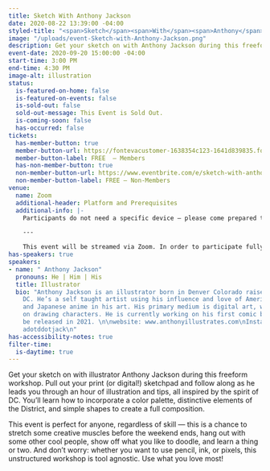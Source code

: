 ```yaml
---
title: Sketch With Anthony Jackson
date: 2020-08-22 13:39:00 -04:00
styled-title: "<span>Sketch</span><span>With</span><span>Anthony</span><span>Jackson</span>"
image: "/uploads/event-Sketch-with-Anthony-Jackson.png"
description: Get your sketch on with Anthony Jackson during this freeform workshop.
event-date: 2020-09-20 15:00:00 -04:00
start-time: 3:00 PM
end-time: 4:30 PM
image-alt: illustration
status:
  is-featured-on-home: false
  is-featured-on-events: false
  is-sold-out: false
  sold-out-message: This Event is Sold Out.
  is-coming-soon: false
  has-occurred: false
tickets:
  has-member-button: true
  member-button-url: https://fontevacustomer-1638354c123-1641d839835.force.com/services/oauth2/authorize?client_id=3MVG9nthuDc9owbcOq7_07W.HriOQQPWTbMkrpOla.ajDQlTHf4_uby_mhwylcX.mJBU2O2SppTiZMS0J_HJd&response_type=code&redirect_uri=https://ikit.aiga.org/ikit_national_util/ikit-national-util-sso-redirect/&state=https%3A%2F%2Fdc.aiga.org%2Fevent%2Fplanning-your-career-in-2020%2F%3Fredirect_source%3Deventbrite_register
  member-button-label: FREE  — Members
  has-non-member-button: true
  non-member-button-url: https://www.eventbrite.com/e/sketch-with-anthony-jackson-tickets-117854565177
  non-member-button-label: FREE — Non-Members
venue:
  name: Zoom
  additional-header: Platform and Prerequisites
  additional-info: |-
    Participants do not need a specific device — please come prepared to sketch however you like, digitally or IRL! However, Anthony will be using an iPad, Apple Pencil and Procreate to create his illustrations.

    ---

    This event will be streamed via Zoom. In order to participate fully, attendees should plan to join on the Zoom app via their computer, tablet, or mobile device with enough bandwidth to support viewing video. In order to ensure only those who have registered for the event are able to attend — and to create space for intimate conversations — only those whose display name fully matches the name on our registration list will be admitted from the waiting room. You can find more about joining our virtual events, including how to connect, directions to troubleshoot, and information about our refund policy in our [FAQ](/faqs/).
has-speakers: true
speakers:
- name: " Anthony Jackson"
  pronouns: He | Him | His
  title: Illustrator
  bio: "Anthony Jackson is an illustrator born in Denver Colorado raised in Washington
    DC. He’s a self taught artist using his influence and love of American comics
    and Japanese anime in his art. His primary medium is digital art, with a focus
    on drawing characters. He is currently working on his first comic book which will
    be released in 2021. \n\nwebsite: www.anthonyillustrates.com\nInstagram: @a.d.jackson\nTwitter:
    adotddotjack\n"
has-accessibility-notes: true
filter-time:
  is-daytime: true
---
```


Get your sketch on with illustrator Anthony Jackson during this freeform workshop. Pull out your print (or digital!) sketchpad and follow along as he leads you through an hour of illustration and tips, all inspired by the spirit of DC. You’ll learn how to incorporate a color palette, distinctive elements of the District, and simple shapes to create a full composition.

This event is perfect for anyone, regardless of skill — this is a chance to stretch some creative muscles before the weekend ends, hang out with some other cool people, show off what you like to doodle, and learn a thing or two. And don’t worry: whether you want to use pencil, ink, or pixels, this unstructured workshop is tool agnostic. Use what you love most!